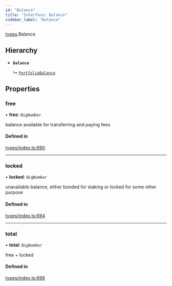 ```yaml
---
id: "Balance"
title: "Interface: Balance"
sidebar_label: "Balance"
---
```


[types](../../../modules/Types/Types.md).Balance

## Hierarchy

- **`Balance`**

  ↳ [`PortfolioBalance`](../../API/Entities/Portfolio/Types/PortfolioBalance/PortfolioBalance.md)

## Properties

### free

• **free**: `BigNumber`

balance available for transferring and paying fees

#### Defined in

[types/index.ts:690](https://github.com/PolymeshAssociation/polymesh-sdk/blob/acc2284c/src/types/index.ts#L690)

___

### locked

• **locked**: `BigNumber`

unavailable balance, either bonded for staking or locked for some other purpose

#### Defined in

[types/index.ts:694](https://github.com/PolymeshAssociation/polymesh-sdk/blob/acc2284c/src/types/index.ts#L694)

___

### total

• **total**: `BigNumber`

free + locked

#### Defined in

[types/index.ts:698](https://github.com/PolymeshAssociation/polymesh-sdk/blob/acc2284c/src/types/index.ts#L698)
